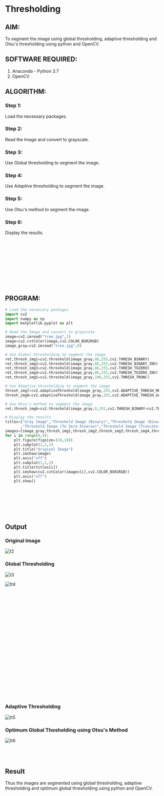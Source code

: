 # Thresholding
## AIM:
To segment the image using global thresholding, adaptive thresholding and Otsu's thresholding using python and OpenCV.

## SOFTWARE REQUIRED:
1. Anaconda - Python 3.7
2. OpenCV

## ALGORITHM:

### Step 1:
Load the necessary packages.

### Step 2:
Read the Image and convert to grayscale.

### Step 3:
Use Global thresholding to segment the image.

### Step 4:
Use Adaptive thresholding to segment the image.

### Step 5:
Use Otsu's method to segment the image.

### Step 6:
Display the results.

</br>
</br>
</br>

## <br/><br/><br/><br/>PROGRAM:
```python
# Load the necessary packages
import cv2
import numpy as np
import matplotlib.pyplot as plt

# Read the Image and convert to grayscale
image=cv2.imread("tree.jpg",1)
image=cv2.cvtColor(image,cv2.COLOR_BGR2RGB)
image_gray=cv2.imread("tree.jpg",0)

# Use Global thresholding to segment the image
ret,thresh_img1=cv2.threshold(image_gray,86,255,cv2.THRESH_BINARY)
ret,thresh_img2=cv2.threshold(image_gray,86,255,cv2.THRESH_BINARY_INV)
ret,thresh_img3=cv2.threshold(image_gray,86,255,cv2.THRESH_TOZERO)
ret,thresh_img4=cv2.threshold(image_gray,86,255,cv2.THRESH_TOZERO_INV)
ret,thresh_img5=cv2.threshold(image_gray,100,255,cv2.THRESH_TRUNC)

# Use Adaptive thresholding to segment the image
thresh_img7=cv2.adaptiveThreshold(image_gray,255,cv2.ADAPTIVE_THRESH_MEAN_C,cv2.THRESH_BINARY,11,2)
thresh_img8=cv2.adaptiveThreshold(image_gray,255,cv2.ADAPTIVE_THRESH_GAUSSIAN_C,cv2.THRESH_BINARY,11,2)

# Use Otsu's method to segment the image 
ret,thresh_img6=cv2.threshold(image_gray,0,255,cv2.THRESH_BINARY+cv2.THRESH_OTSU)

# Display the results
titles=["Gray Image","Threshold Image (Binary)","Threshold Image (Binary Inverse)","Threshold Image (To Zero)"
       ,"Threshold Image (To Zero-Inverse)","Threshold Image (Truncate)","Otsu","Adaptive Threshold (Mean)","Adaptive Threshold (Gaussian)"]
images=[image_gray,thresh_img1,thresh_img2,thresh_img3,thresh_img4,thresh_img5,thresh_img6,thresh_img7,thresh_img8]
for i in range(0,9):
    plt.figure(figsize=(10,10))
    plt.subplot(1,2,1)
    plt.title("Original Image")
    plt.imshow(image)
    plt.axis("off")
    plt.subplot(1,2,2)
    plt.title(titles[i])
    plt.imshow(cv2.cvtColor(images[i],cv2.COLOR_BGR2RGB))
    plt.axis("off")
    plt.show()
```


## <br/><br/><br/><br/>Output
### Original Image
![t2](https://user-images.githubusercontent.com/75235789/170286410-ddf83e95-bd22-4e80-ade5-d5980ab737a6.jpg)


### Global Thresholding
![t3](https://user-images.githubusercontent.com/75235789/170286029-923e9cf9-4603-4f77-9e59-79751e1f42c7.jpg)

![tt4](https://user-images.githubusercontent.com/75235789/170286022-a892cbfa-e4a6-4f4c-8eb1-6eadba1b069e.jpg)


### <br/><br/><br/><br/><br/><br/><br/><br/><br/><br/><br/><br/><br/><br/><br/><br/><br/><br/>Adaptive Thresholding
![tt5](https://user-images.githubusercontent.com/75235789/170286218-fe816e5f-0525-4770-b1c8-7e57f11ec048.jpg)


### Optimum Global Thesholding using Otsu's Method

![tt6](https://user-images.githubusercontent.com/75235789/170286186-f1147c88-d292-4c0b-a4af-e175d9592bee.jpg)



## <br/><br/>Result
Thus the images are segmented using global thresholding, adaptive thresholding and optimum global thresholding using python and OpenCV.

